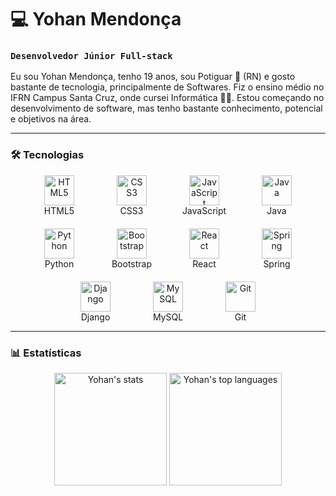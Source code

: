 # 💻 Yohan Mendonça

### `Desenvolvedor Júnior Full-stack`

Eu sou Yohan Mendonça, tenho 19 anos, sou Potiguar 🍤 (RN) e gosto bastante de tecnologia, principalmente de Softwares. Fiz o ensino médio no IFRN Campus Santa Cruz, onde cursei Informática 👨‍💻. Estou começando no desenvolvimento de software, mas tenho bastante conhecimento, potencial e objetivos na área.

---

### 🛠️ Tecnologias

<div align="center" style="display: flex; flex-wrap: wrap; justify-content: center; gap: 20px;">
  <div align="center" style="width: 96px;">
    <img src="https://cdn.jsdelivr.net/gh/devicons/devicon@latest/icons/html5/html5-original.svg" width="48" height="48" alt="HTML5" />
    <br>HTML5
  </div>

  <div align="center" style="width: 96px;">
    <img src="https://cdn.jsdelivr.net/gh/devicons/devicon@latest/icons/css3/css3-original.svg" width="48" height="48" alt="CSS3" />
    <br>CSS3
  </div>

  <div align="center" style="width: 96px;">
    <img src="https://cdn.jsdelivr.net/gh/devicons/devicon@latest/icons/javascript/javascript-original.svg" width="48" height="48" alt="JavaScript" />
    <br>JavaScript
  </div>

  <div align="center" style="width: 96px;">
    <img src="https://cdn.jsdelivr.net/gh/devicons/devicon@latest/icons/java/java-original.svg" width="48" height="48" alt="Java" />
    <br>Java
  </div>

  <div align="center" style="width: 96px;">
    <img src="https://cdn.jsdelivr.net/gh/devicons/devicon@latest/icons/python/python-original.svg" width="48" height="48" alt="Python" />
    <br>Python
  </div>

  <div align="center" style="width: 96px;">
    <img src="https://cdn.jsdelivr.net/gh/devicons/devicon@latest/icons/bootstrap/bootstrap-original.svg" width="48" height="48" alt="Bootstrap" />
    <br>Bootstrap
  </div>

  <div align="center" style="width: 96px;">
    <img src="https://cdn.jsdelivr.net/gh/devicons/devicon@latest/icons/react/react-original.svg" width="48" height="48" alt="React" />
    <br>React
  </div>

  <div align="center" style="width: 96px;">
    <img src="https://cdn.jsdelivr.net/gh/devicons/devicon@latest/icons/spring/spring-original.svg" width="48" height="48" alt="Spring" />
    <br>Spring
  </div>

  <div align="center" style="width: 96px;">
    <img src="https://cdn.jsdelivr.net/gh/devicons/devicon@latest/icons/django/django-plain.svg" width="48" height="48" alt="Django" />
    <br>Django
  </div>

  <div align="center" style="width: 96px;">
    <img src="https://cdn.jsdelivr.net/gh/devicons/devicon@latest/icons/mysql/mysql-original.svg" width="48" height="48" alt="MySQL" />
    <br>MySQL
  </div>

  <div align="center" style="width: 96px;">
    <img src="https://cdn.jsdelivr.net/gh/devicons/devicon@latest/icons/git/git-original.svg" width="48" height="48" alt="Git" />
    <br>Git
  </div>
</div>

---

### 📊 Estatísticas

<div align="center">
  <img height="180em" src="https://github-readme-stats.vercel.app/api?username=yohanDev6&show_icons=true&theme=dark" alt="Yohan's stats" />
  <img height="180em" src="https://github-readme-stats.vercel.app/api/top-langs/?username=yohanDev6&layout=compact&theme=dark" alt="Yohan's top languages" />
</div>
